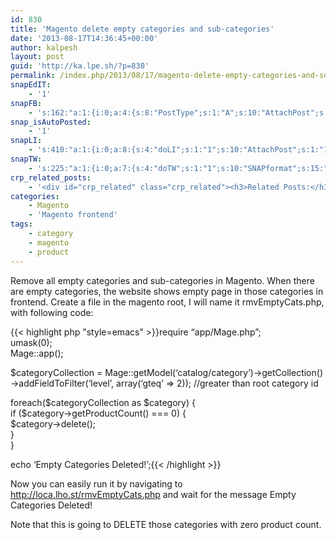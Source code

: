 ```yaml
---
id: 830
title: 'Magento delete empty categories and sub-categories'
date: '2013-08-17T14:36:45+00:00'
author: kalpesh
layout: post
guid: 'http://ka.lpe.sh/?p=830'
permalink: /index.php/2013/08/17/magento-delete-empty-categories-and-sub-categories/
snapEdIT:
    - '1'
snapFB:
    - 's:162:"a:1:{i:0;a:4:{s:8:"PostType";s:1:"A";s:10:"AttachPost";s:1:"1";s:10:"SNAPformat";s:56:"New post (%TITLE%) has been published on %SITENAME% blog";s:4:"doFB";i:0;}}";'
snap_isAutoPosted:
    - '1'
snapLI:
    - 's:410:"a:1:{i:0;a:8:{s:4:"doLI";s:1:"1";s:10:"AttachPost";s:1:"1";s:10:"SNAPformat";s:46:"New post has been published on %SITENAME% blog";s:11:"SNAPformatT";s:18:"New Post - %TITLE%";s:11:"isPrePosted";s:1:"1";s:8:"isPosted";s:1:"1";s:4:"pgID";s:123:"http://www.linkedin.com/updates?discuss=&amp;scope=20008880&amp;stype=M&amp;topic=5774508982836150272&amp;type=U&amp;a=yDcU";s:5:"pDate";s:19:"2013-08-17 14:37:06";}}";'
snapTW:
    - 's:225:"a:1:{i:0;a:7:{s:4:"doTW";s:1:"1";s:10:"SNAPformat";s:15:"%TITLE% - %URL%";s:8:"attchImg";s:1:"0";s:11:"isPrePosted";s:1:"1";s:8:"isPosted";s:1:"1";s:4:"pgID";s:18:"368743295255465984";s:5:"pDate";s:19:"2013-08-17 14:37:07";}}";'
crp_related_posts:
    - '<div id="crp_related" class="crp_related"><h3>Related Posts:</h3><ul><li><a href="http://ka.lpe.sh/2013/07/19/magento-products-not-showing-in-categories/"     class="crp_title">Magento products not showing in categories</a></li><li><a href="http://ka.lpe.sh/2013/07/21/magento-get-all-categories-of-a-product/"     class="crp_title">Magento get all categories of a product</a></li><li><a href="http://ka.lpe.sh/2013/07/16/magento-get-products-without-category/"     class="crp_title">Magento get products without category</a></li><li><a href="http://ka.lpe.sh/2013/05/26/magento-performace-optimization-catalog-url-rewrite-management/"     class="crp_title">Magento performace optimization, Catalog URL Rewrite Management</a></li><li><a href="http://ka.lpe.sh/2012/09/13/magento-get-category-object-from-category-name/"     class="crp_title">Magento: Get category object from category name</a></li></ul></div>'
categories:
    - Magento
    - 'Magento frontend'
tags:
    - category
    - magento
    - product
---
```


Remove all empty categories and sub-categories in Magento. When there are empty categories, the website shows empty page in those categories in frontend. Create a file in the magento root, I will name it rmvEmptyCats.php, with following code:

{{< highlight php "style=emacs" >}}require “app/Mage.php”;  
umask(0);  
Mage::app();

$categoryCollection = Mage::getModel(‘catalog/category’)->getCollection()  
 ->addFieldToFilter(‘level’, array(‘gteq’ => 2)); //greater than root category id

foreach($categoryCollection as $category) {  
 if ($category->getProductCount() === 0) {  
 $category->delete();  
 }  
}

echo ‘Empty Categories Deleted!’;{{< /highlight >}}

Now you can easily run it by navigating to http://loca.lho.st/rmvEmptyCats.php and wait for the message Empty Categories Deleted!

Note that this is going to DELETE those categories with zero product count.
